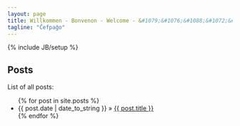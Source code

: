 ```yaml
---
layout: page
title: Willkommen - Bonvenon - Welcome - &#1079;&#1076;&#1088;&#1072;&#1074;&#1089;&#1090;&#1074;&#1091;&#1081;&#1090;&#1077;!
tagline: "Ĉefpaĝo"
---
```

{% include JB/setup %}

## Posts

List of all posts:

<ul class="posts">
  {% for post in site.posts %}
    <li><span>{{ post.date | date_to_string }}</span> &raquo; <a href="{{ BASE_PATH }}{{ post.url }}">{{ post.title }}</a></li>
  {% endfor %}
</ul>

